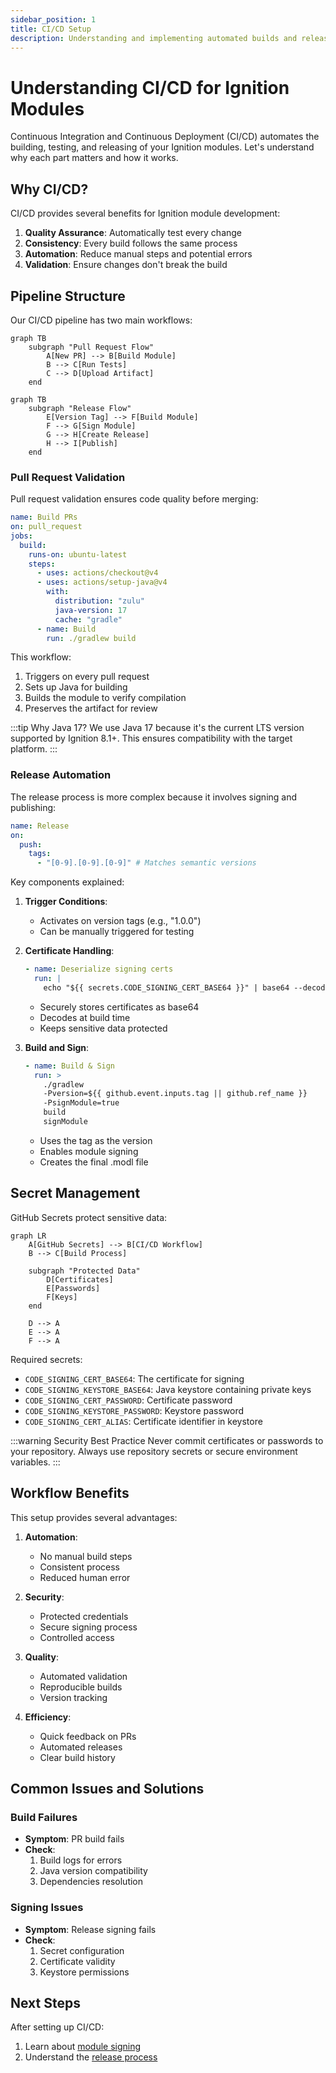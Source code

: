 ```yaml
---
sidebar_position: 1
title: CI/CD Setup
description: Understanding and implementing automated builds and releases
---
```


# Understanding CI/CD for Ignition Modules

Continuous Integration and Continuous Deployment (CI/CD) automates the building, testing, and releasing of your Ignition modules. Let's understand why each part matters and how it works.

## Why CI/CD?

CI/CD provides several benefits for Ignition module development:

1. **Quality Assurance**: Automatically test every change
2. **Consistency**: Every build follows the same process
3. **Automation**: Reduce manual steps and potential errors
4. **Validation**: Ensure changes don't break the build

## Pipeline Structure

Our CI/CD pipeline has two main workflows:

```mermaid title="Pull Request Flow"
graph TB
    subgraph "Pull Request Flow"
        A[New PR] --> B[Build Module]
        B --> C[Run Tests]
        C --> D[Upload Artifact]
    end
```

```mermaid title="Release Flow"
graph TB
    subgraph "Release Flow"
        E[Version Tag] --> F[Build Module]
        F --> G[Sign Module]
        G --> H[Create Release]
        H --> I[Publish]
    end
```

### Pull Request Validation

Pull request validation ensures code quality before merging:

```yaml title=".github/workflows/package.yaml"
name: Build PRs
on: pull_request
jobs:
  build:
    runs-on: ubuntu-latest
    steps:
      - uses: actions/checkout@v4
      - uses: actions/setup-java@v4
        with:
          distribution: "zulu"
          java-version: 17
          cache: "gradle"
      - name: Build
        run: ./gradlew build
```

This workflow:

1. Triggers on every pull request
2. Sets up Java for building
3. Builds the module to verify compilation
4. Preserves the artifact for review

:::tip Why Java 17?
We use Java 17 because it's the current LTS version supported by Ignition 8.1+. This ensures compatibility with the target platform.
:::

### Release Automation

The release process is more complex because it involves signing and publishing:

```yaml title=".github/workflows/release.yaml"
name: Release
on:
  push:
    tags:
      - "[0-9].[0-9].[0-9]" # Matches semantic versions
```

Key components explained:

1. **Trigger Conditions**:

   - Activates on version tags (e.g., "1.0.0")
   - Can be manually triggered for testing

2. **Certificate Handling**:

   ```yaml
   - name: Deserialize signing certs
     run: |
       echo "${{ secrets.CODE_SIGNING_CERT_BASE64 }}" | base64 --decode > cert.crt
   ```

   - Securely stores certificates as base64
   - Decodes at build time
   - Keeps sensitive data protected

3. **Build and Sign**:
   ```yaml
   - name: Build & Sign
     run: >
       ./gradlew
       -Pversion=${{ github.event.inputs.tag || github.ref_name }}
       -PsignModule=true
       build
       signModule
   ```
   - Uses the tag as the version
   - Enables module signing
   - Creates the final .modl file

## Secret Management

GitHub Secrets protect sensitive data:

```mermaid
graph LR
    A[GitHub Secrets] --> B[CI/CD Workflow]
    B --> C[Build Process]

    subgraph "Protected Data"
        D[Certificates]
        E[Passwords]
        F[Keys]
    end

    D --> A
    E --> A
    F --> A
```

Required secrets:

- `CODE_SIGNING_CERT_BASE64`: The certificate for signing
- `CODE_SIGNING_KEYSTORE_BASE64`: Java keystore containing private keys
- `CODE_SIGNING_CERT_PASSWORD`: Certificate password
- `CODE_SIGNING_KEYSTORE_PASSWORD`: Keystore password
- `CODE_SIGNING_CERT_ALIAS`: Certificate identifier in keystore

:::warning Security Best Practice
Never commit certificates or passwords to your repository. Always use repository secrets or secure environment variables.
:::

## Workflow Benefits

This setup provides several advantages:

1. **Automation**:

   - No manual build steps
   - Consistent process
   - Reduced human error

2. **Security**:

   - Protected credentials
   - Secure signing process
   - Controlled access

3. **Quality**:

   - Automated validation
   - Reproducible builds
   - Version tracking

4. **Efficiency**:
   - Quick feedback on PRs
   - Automated releases
   - Clear build history

## Common Issues and Solutions

### Build Failures

- **Symptom**: PR build fails
- **Check**:
  1. Build logs for errors
  2. Java version compatibility
  3. Dependencies resolution

### Signing Issues

- **Symptom**: Release signing fails
- **Check**:
  1. Secret configuration
  2. Certificate validity
  3. Keystore permissions

## Next Steps

After setting up CI/CD:

1. Learn about [module signing](signing)
2. Understand the [release process](releasing)
